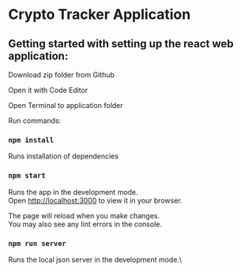 # Crypto Tracker Application

## Getting started with setting up the react web application:

Download zip folder from Github

Open it with Code Editor 

Open Terminal to application folder

Run commands:


### `npm install` 
Runs installation of dependencies

### `npm start`

Runs the app in the development mode.\
Open [http://localhost:3000](http://localhost:3000) to view it in your browser.

The page will reload when you make changes.\
You may also see any lint errors in the console.

### `npm run server`

Runs the local json server in the development mode.\
